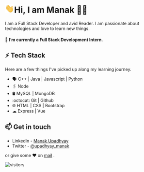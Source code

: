 
# <img src="https://raw.githubusercontent.com/ABSphreak/ABSphreak/master/gifs/Hi.gif" width="30px">Hi, I am Manak 👨‍💻

I am a Full Stack Developer and avid Reader. I am passionate about technologies and love to learn new things.

#### 🔭 I’m currently a Full Stack Development Intern.


## ⚡ Tech Stack

Here are a few things I've picked up along my learning journey.

* 🗣 C++ | Java | Javascript | Python
* 🖇️ Node 
* 🛢️ MySQL | MongoDB
* :octocat: Git | Github
* 🌐 HTML | CSS | Bootstrap
* ☁ Express | Vue

## 📫 Get in touch
- LinkedIn - [Manak Upadhyay](https://in.linkedin.com/in/manakupadhyay)
- Twitter - [@upadhyay_manak](https://twitter.com/upadhyay_manak)

 or give some ♥ on [mail](mailto:manu742000@gmail.com) .



![visitors](https://visitor-badge.glitch.me/badge?page_id=adnanazmee/adnanazmee)


 
